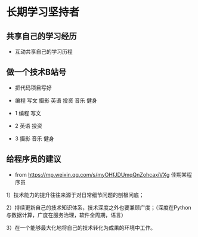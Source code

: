 # 长期学习坚持者

## 共享自己的学习经历

- 互动共享自己的学习历程

## 做一个技术B站号

- 把代码项目写好

- 编程 写文 摄影 英语 投资 音乐 健身

- 1 编程 写文
- 2 英语 投资 
- 3 摄影 音乐 健身

## 给程序员的建议

- from https://mp.weixin.qq.com/s/myOHfJDUmqQnZohcaxiVXg 佳期某程序员

1）技术能力的提升往往来源于对日常细节问题的刨根问底；

2）持续更新自己的技术知识体系，技术深度之外也要兼顾广度；（深度在Python与数据计算，广度在服务治理，软件全周期，语言）

3）在一个能够最大化地将自己的技术转化为成果的环境中工作。